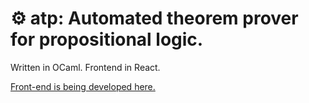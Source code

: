# ⚙️ atp: Automated theorem prover for propositional logic. 

Written in OCaml. Frontend in React.

[Front-end is being developed here.](https://github.com/jinh0/atp-client)
